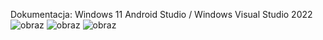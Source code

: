 Dokumentacja:
Windows 11
Android Studio / Windows 
Visual Studio 2022
![obraz](https://github.com/user-attachments/assets/ef114a31-75a7-460d-a120-84039bbb68bb)
![obraz](https://github.com/user-attachments/assets/860c8588-bfc2-4a30-8247-3472e04a0675)
![obraz](https://github.com/user-attachments/assets/8b2b754b-ea62-42d6-8a24-77e23aa7475c)

